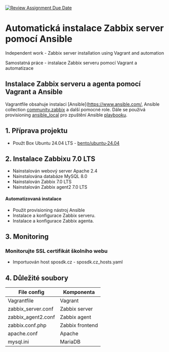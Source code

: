 [![Review Assignment Due Date](https://classroom.github.com/assets/deadline-readme-button-22041afd0340ce965d47ae6ef1cefeee28c7c493a6346c4f15d667ab976d596c.svg)](https://classroom.github.com/a/UnL7NDUC)

# Automatická instalace Zabbix server pomocí Ansible 
Independent work - Zabbix server installation using Vagrant and automation

Samostatná práce - instalace Zabbix serveru pomocí Vagrant a automatizace

## Instalace Zabbix serveru a agenta pomocí Vagrant a Ansible

Vagrantfile obsahuje instalaci [Ansible](https://www.ansible.com/, Ansible collection [community.zabbix](https://galaxy.ansible.com/ui/repo/published/community/zabbix/) a další pomocné role. Dále se používá provisioning [ansible_local](https://developer.hashicorp.com/vagrant/docs/provisioning/ansible_local) pro zpuštění Ansible [playbooku](https://docs.ansible.com/ansible/latest/playbook_guide/playbooks_intro.html).

## 1. Příprava projektu

- Použt Box Ubuntu 24.04 LTS - [bento/ubuntu-24.04](https://portal.cloud.hashicorp.com/vagrant/discover/bento/ubuntu-24.04)

## 2. Instalace Zabbixu 7.0 LTS

- Nainstalován webový server Apache 2.4
- Nainstalována databáze MySQL 8.0
- Nainstalován Zabbix 7.0 LTS
- Nainstalován Zabbix agent2 7.0 LTS

#### Automatizovaná instalace

- Použit provisioning nástroj Ansible
- Instalace a konfigurace Zabbix serveru.
- Instalace a konfigurace Zabbix agenta.

## 3. Monitoring
### Monitorujte SSL certifikát školního webu

- Importuován host sposdk.cz - sposdk.cz_hosts.yaml

## 4. Důležité soubory

| File config                   | Komponenta      |
|-------------------------------|-----------------|
| Vagrantfile                   | Vagrant         |
| zabbix_server.conf            | Zabbix server   |
| zabbix_agent2.conf            | Zabbix agent    |
| zabbix.conf.php               | Zabbix frontend |
| apache.conf                   | Apache          |
| mysql.ini                     | MariaDB         |
